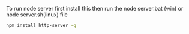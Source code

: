 
To run node server first install this then run the node server.bat (win) or node server.sh(linux) file 
```bash
npm install http-server -g
```